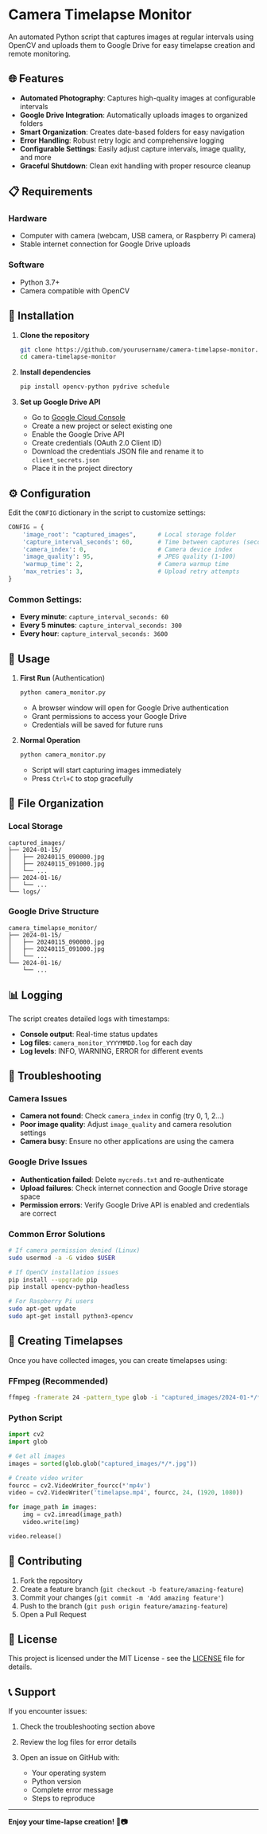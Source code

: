 # Camera Timelapse Monitor

An automated Python script that captures images at regular intervals using OpenCV and uploads them to Google Drive for easy timelapse creation and remote monitoring.

## 🌐 Features

* **Automated Photography**: Captures high-quality images at configurable intervals
* **Google Drive Integration**: Automatically uploads images to organized folders
* **Smart Organization**: Creates date-based folders for easy navigation
* **Error Handling**: Robust retry logic and comprehensive logging
* **Configurable Settings**: Easily adjust capture intervals, image quality, and more
* **Graceful Shutdown**: Clean exit handling with proper resource cleanup

## 📋 Requirements

### Hardware

* Computer with camera (webcam, USB camera, or Raspberry Pi camera)
* Stable internet connection for Google Drive uploads

### Software

* Python 3.7+
* Camera compatible with OpenCV

## 🚀 Installation

1. **Clone the repository**

   ```bash
   git clone https://github.com/yourusername/camera-timelapse-monitor.git
   cd camera-timelapse-monitor
   ```

2. **Install dependencies**

   ```bash
   pip install opencv-python pydrive schedule
   ```

3. **Set up Google Drive API**

   * Go to [Google Cloud Console](https://console.cloud.google.com/)
   * Create a new project or select existing one
   * Enable the Google Drive API
   * Create credentials (OAuth 2.0 Client ID)
   * Download the credentials JSON file and rename it to `client_secrets.json`
   * Place it in the project directory

## ⚙️ Configuration

Edit the `CONFIG` dictionary in the script to customize settings:

```python
CONFIG = {
    'image_root': "captured_images",      # Local storage folder
    'capture_interval_seconds': 60,       # Time between captures (seconds)
    'camera_index': 0,                    # Camera device index
    'image_quality': 95,                  # JPEG quality (1-100)
    'warmup_time': 2,                     # Camera warmup time
    'max_retries': 3,                     # Upload retry attempts
}
```

### Common Settings:

* **Every minute**: `capture_interval_seconds: 60`
* **Every 5 minutes**: `capture_interval_seconds: 300`
* **Every hour**: `capture_interval_seconds: 3600`

## 🎯 Usage

1. **First Run** (Authentication)

   ```bash
   python camera_monitor.py
   ```

   * A browser window will open for Google Drive authentication
   * Grant permissions to access your Google Drive
   * Credentials will be saved for future runs

2. **Normal Operation**

   ```bash
   python camera_monitor.py
   ```

   * Script will start capturing images immediately
   * Press `Ctrl+C` to stop gracefully

## 📁 File Organization

### Local Storage

```
captured_images/
├── 2024-01-15/
│   ├── 20240115_090000.jpg
│   ├── 20240115_091000.jpg
│   └── ...
├── 2024-01-16/
│   └── ...
└── logs/
```

### Google Drive Structure

```
camera_timelapse_monitor/
├── 2024-01-15/
│   ├── 20240115_090000.jpg
│   ├── 20240115_091000.jpg
│   └── ...
└── 2024-01-16/
    └── ...
```

## 📊 Logging

The script creates detailed logs with timestamps:

* **Console output**: Real-time status updates
* **Log files**: `camera_monitor_YYYYMMDD.log` for each day
* **Log levels**: INFO, WARNING, ERROR for different events

## 🔧 Troubleshooting

### Camera Issues

* **Camera not found**: Check `camera_index` in config (try 0, 1, 2...)
* **Poor image quality**: Adjust `image_quality` and camera resolution settings
* **Camera busy**: Ensure no other applications are using the camera

### Google Drive Issues

* **Authentication failed**: Delete `mycreds.txt` and re-authenticate
* **Upload failures**: Check internet connection and Google Drive storage space
* **Permission errors**: Verify Google Drive API is enabled and credentials are correct

### Common Error Solutions

```bash
# If camera permission denied (Linux)
sudo usermod -a -G video $USER

# If OpenCV installation issues
pip install --upgrade pip
pip install opencv-python-headless

# For Raspberry Pi users
sudo apt-get update
sudo apt-get install python3-opencv
```

## 🎥 Creating Timelapses

Once you have collected images, you can create timelapses using:

### FFmpeg (Recommended)

```bash
ffmpeg -framerate 24 -pattern_type glob -i "captured_images/2024-01-*/*.jpg" -c:v libx264 -pix_fmt yuv420p camera_timelapse.mp4
```

### Python Script

```python
import cv2
import glob

# Get all images
images = sorted(glob.glob("captured_images/*/*.jpg"))

# Create video writer
fourcc = cv2.VideoWriter_fourcc(*'mp4v')
video = cv2.VideoWriter('timelapse.mp4', fourcc, 24, (1920, 1080))

for image_path in images:
    img = cv2.imread(image_path)
    video.write(img)

video.release()
```

## 🤝 Contributing

1. Fork the repository
2. Create a feature branch (`git checkout -b feature/amazing-feature`)
3. Commit your changes (`git commit -m 'Add amazing feature'`)
4. Push to the branch (`git push origin feature/amazing-feature`)
5. Open a Pull Request

## 📝 License

This project is licensed under the MIT License - see the [LICENSE](LICENSE) file for details.

## 📞 Support

If you encounter issues:

1. Check the troubleshooting section above
2. Review the log files for error details
3. Open an issue on GitHub with:

   * Your operating system
   * Python version
   * Complete error message
   * Steps to reproduce

---

**Enjoy your time-lapse creation! 🌟📷**
